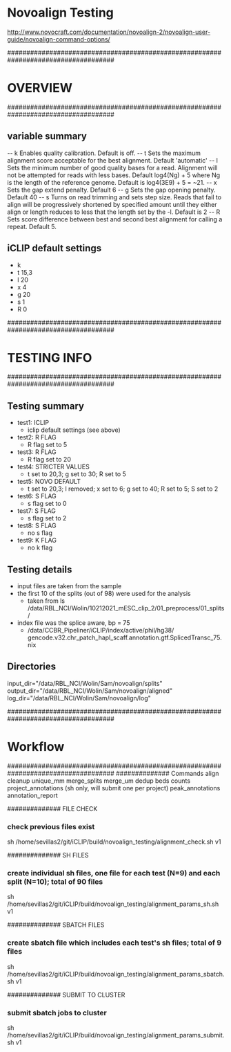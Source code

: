 # Novoalign Testing

http://www.novocraft.com/documentation/novoalign-2/novoalign-user-guide/novoalign-command-options/

####################################################################################
# OVERVIEW
####################################################################################
## variable summary
-- k Enables quality calibration. Default is off.
-- t Sets the maximum alignment score acceptable for the best alignment. Default 'automatic'
-- l Sets the minimum number of good quality bases for a read. Alignment will not be attempted for reads with less bases. Default log4(Ng) + 5 where Ng is the length of the reference genome. Default is log4(3E9) + 5 = ~21.
-- x Sets the gap extend penalty. Default 6
-- g Sets the gap opening penalty. Default 40
-- s Turns on read trimming and sets step size. Reads that fail to align will be progressively shortened by specified amount until they either align or length reduces to less that the length set by the -l. Default is 2
-- R Sets score difference between best and second best alignment for calling a repeat. Default 5.

## iCLIP default settings
- k
- t 15,3
- l 20
- x 4 
- g 20
- s 1
- R 0

####################################################################################
# TESTING INFO
####################################################################################
## Testing summary

- test1: ICLIP
  - iclip default settings (see above)
- test2: R FLAG
  - R flag set to 5
- test3: R FLAG
  - R flag set to 20
- test4: STRICTER VALUES
  - t set to 20,3;  g set to 30; R set to 5
- test5: NOVO DEFAULT
  - t set to 20,3; l removed; x set to 6; g set to 40; R set to 5; S set to 2
- test6: S FLAG
  - s flag set to 0
- test7: S FLAG
  - s flag set to 2
- test8: S FLAG
  - no s flag
- test9: K FLAG
  - no k flag

## Testing details
- input files are taken from the sample 
- the first 10 of the splits (out of 98) were used for the analysis
  - taken from ls /data/RBL_NCI/Wolin/10212021_mESC_clip_2/01_preprocess/01_splits/
- index file was the splice aware, bp = 75
  - /data/CCBR_Pipeliner/iCLIP/index/active/phil/hg38/ gencode.v32.chr_patch_hapl_scaff.annotation.gtf.SplicedTransc_75.nix

## Directories
input_dir="/data/RBL_NCI/Wolin/Sam/novoalign/splits"
output_dir="/data/RBL_NCI/Wolin/Sam/novoalign/aligned"
log_dir="/data/RBL_NCI/Wolin/Sam/novoalign/log"

####################################################################################
# Workflow
####################################################################################
############## Commands
align
cleanup
unique_mm
merge_splits
merge_um
dedup
beds
counts
project_annotations (sh only, will submit one per project)
peak_annotations
annotation_report

############## FILE CHECK
### check previous files exist
sh /home/sevillas2/git/iCLIP/build/novoalign_testing/alignment_check.sh v1 

############## SH FILES
### create individual sh files, one file for each test (N=9) and each split (N=10); total of 90 files
sh /home/sevillas2/git/iCLIP/build/novoalign_testing/alignment_params_sh.sh v1 

############## SBATCH FILES
### create sbatch file which includes each test's sh files; total of 9 files
sh /home/sevillas2/git/iCLIP/build/novoalign_testing/alignment_params_sbatch.sh v1 

############## SUBMIT TO CLUSTER
### submit sbatch jobs to cluster
sh /home/sevillas2/git/iCLIP/build/novoalign_testing/alignment_params_submit.sh v1 
